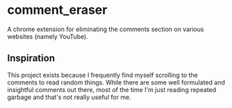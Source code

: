 # comment_eraser

A chrome extension for eliminating the comments section on various websites (namely YouTube).

## Inspiration

This project exists because I frequently find myself scrolling to the comments to read
random things. While there are some well formulated and insightful comments out there, most of
the time I'm just reading repeated garbage and that's not really useful for me.